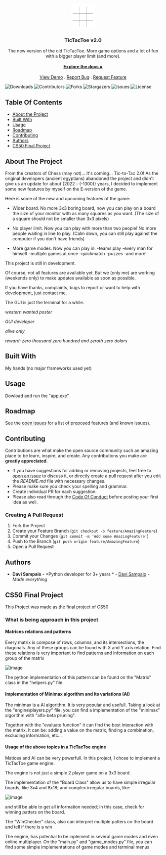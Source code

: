 <br/>
<p align="center">
  <a href="https://github.com/Davi-S/tic_tac_toe.py-2.0">
    <img src="https://raw.githubusercontent.com/SarvarKh/Tic-Tac-Toe-with_Ruby/master/tic1.gif?raw=true" alt="Logo" width="80" height="80">
  </a>

  <h3 align="center">TicTacToe v2.0</h3>

  <p align="center">
    The new version of the old TicTacToe. More game options and a lot of fun with a bigger player limit (and more).
    <br/>
    <br/>
    <a href="https://github.com/Davi-S/tic_tac_toe.py-2.0"><strong>Explore the docs »</strong></a>
    <br/>
    <br/>
    <a href="https://github.com/Davi-S/tic_tac_toe.py-2.0">View Demo</a>
    .
    <a href="https://github.com/Davi-S/tic_tac_toe.py-2.0/issues">Report Bug</a>
    .
    <a href="https://github.com/Davi-S/tic_tac_toe.py-2.0/issues">Request Feature</a>
  </p>
</p>

![Downloads](https://img.shields.io/github/downloads/Davi-S/tic_tac_toe.py-2.0/total) ![Contributors](https://img.shields.io/github/contributors/Davi-S/tic_tac_toe.py-2.0?color=dark-green) ![Forks](https://img.shields.io/github/forks/Davi-S/tic_tac_toe.py-2.0?style=social) ![Stargazers](https://img.shields.io/github/stars/Davi-S/tic_tac_toe.py-2.0?style=social) ![Issues](https://img.shields.io/github/issues/Davi-S/tic_tac_toe.py-2.0) ![License](https://img.shields.io/github/license/Davi-S/tic_tac_toe.py-2.0) 

## Table Of Contents

* [About the Project](#about-the-project)
* [Built With](#built-with)
* [Usage](#usage)
* [Roadmap](#roadmap)
* [Contributing](#contributing)
* [Authors](#authors)
* [CS50 Final Project](#cs50-final-project)

## About The Project

From the creators of Chess (may not)... It's coming... Tic-to-Tac 2.0!
As the original developers (ancient egyptians) abandoned the project and didn't give us an update for about {2022 - (-1300)} years, I decided to implement some new features by myself on the E-version of the game.

Here is some of the new and upcoming features of the game:
* Wider board.
No more 3x3 boring board, now you can play on a board the size of your monitor with as many squares as you want.
(The size of a square should not be smaller than 3x3 pixels)

* No player limit.
Now you can play with more than two people! No more people waiting in line to play.
(Calm down, you can still play against the computer if you don't have friends)

* More game modes.
Now you can play in:
-teams play
-every man for himself
-multiple games at once
-quickmatch
-puzzes
-and more!

This project is still in development.

Of course, not all features are available yet. But we (only me) are working (weekends only) to make updates available as soon as possible.

If you have thanks, complaints, bugs to report or want to help with development, just contact me.

The GUI is just the terminal for a while.

*western wanted poster*

*GUI developer*

*alive only*

*reward: zero thousand zero hundred and zeroth zero dolars*

## Built With

My hands (no major frameworks used yet)

## Usage

Dowload and run the "app.exe"

## Roadmap

See the [open issues](https://github.com/Davi-S/tic_tac_toe.py-2.0/issues) for a list of proposed features (and known issues).

## Contributing

Contributions are what make the open source community such an amazing place to be learn, inspire, and create. Any contributions you make are **greatly appreciated**.
* If you have suggestions for adding or removing projects, feel free to [open an issue](https://github.com/Davi-S/tic_tac_toe.py-2.0/issues/new) to discuss it, or directly create a pull request after you edit the *README.md* file with necessary changes.
* Please make sure you check your spelling and grammar.
* Create individual PR for each suggestion.
* Please also read through the [Code Of Conduct](https://github.com/Davi-S/tic_tac_toe.py-2.0/blob/main/CODE_OF_CONDUCT.md) before posting your first idea as well.

### Creating A Pull Request

1. Fork the Project
2. Create your Feature Branch (`git checkout -b feature/AmazingFeature`)
3. Commit your Changes (`git commit -m 'Add some AmazingFeature'`)
4. Push to the Branch (`git push origin feature/AmazingFeature`)
5. Open a Pull Request

## Authors

* **Davi Sampaio** - *Python developer for 3+ years * - [Davi Sampaio](https://github.com/Davi-S/) - *Made everything*

## CS50 Final Project

This Project was made as the final project of CS50

### What is being approach in this project

#### Matrices relations and patterns

Every matrix is compose of rows, columns, and its intersections, the diagonals. Any of these groups can be found with X and Y axis relation. Find these relations is very important to find patterns and information on each group of the matrix

![image](https://user-images.githubusercontent.com/67160664/197230849-e44591b0-a0e2-4c6c-b173-275aa5e08f0d.png)

The python implementation of this pattern can be found on the "Matrix" class in the "helpers.py" file.

#### Implementation of Minimax algorithm and its variations (AI)

The minimax is a AI algorithm. It is very popular and usefull. Taking a look at the "engine\players.py" file, you can find a implementation of the "minimax" algorithm with "alfa-beta pruning".

Together with the "evaluate function" it can find the best interaction with the matrix. It can be: adding a value on the matrix, finding a combination, excluding information, etc...

#### Usage of the above topics in a TicTacToe engine

Matices and AI can be very powerfull. In this project, I chose to implement a TicTacToe game engine.

The engine is not just a simple 2 player game on a 3x3 board.

The implementation of the "Board Class" allow us to have simple irregular boards, like 3x4 and 8x18; and complex irregular boards, like:

![image](https://user-images.githubusercontent.com/67160664/197236042-8e4aac95-7ed6-414c-aaa6-5157c2487a8b.png)

and still be able to get all information needed; in this case, check for winning patters on the board.

The "WinChecker" class, also can interpret multiple patters on the board and tell if there is a win

The engine, has potential to be inplement in several game modes and even online multiplayer. On the "main.py" and "game_modes.py" file, you can find some simple implementations of game modes and terminal menus

